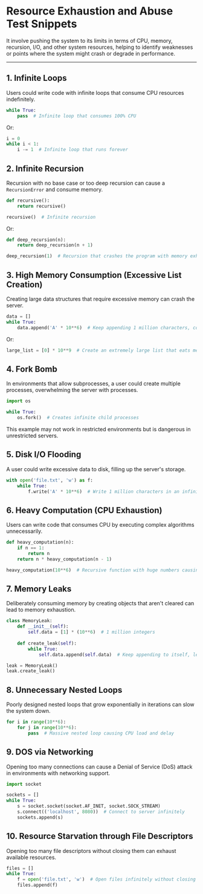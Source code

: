 # Resource Exhaustion and Abuse Test Snippets

It involve pushing the system to its limits in terms of CPU, memory, recursion, I/O, and other system resources, helping to identify weaknesses or points where the system might crash or degrade in performance.

---

## 1. Infinite Loops
Users could write code with infinite loops that consume CPU resources indefinitely.

```python
while True:
    pass  # Infinite loop that consumes 100% CPU
```

Or:

```python
i = 0
while i < 1:
    i -= 1  # Infinite loop that runs forever
```

## 2. Infinite Recursion
Recursion with no base case or too deep recursion can cause a `RecursionError` and consume memory.

```python
def recursive():
    return recursive()

recursive()  # Infinite recursion
```

Or:

```python
def deep_recursion(n):
    return deep_recursion(n + 1)

deep_recursion(1)  # Recursion that crashes the program with memory exhaustion
```

## 3. High Memory Consumption (Excessive List Creation)
Creating large data structures that require excessive memory can crash the server.

```python
data = []
while True:
    data.append('A' * 10**6)  # Keep appending 1 million characters, consuming memory rapidly
```

Or:

```python
large_list = [0] * 10**9  # Create an extremely large list that eats memory
```

## 4. Fork Bomb
In environments that allow subprocesses, a user could create multiple processes, overwhelming the server with processes.

```python
import os

while True:
    os.fork()  # Creates infinite child processes
```

This example may not work in restricted environments but is dangerous in unrestricted servers.

## 5. Disk I/O Flooding
A user could write excessive data to disk, filling up the server's storage.

```python
with open('file.txt', 'w') as f:
    while True:
        f.write('A' * 10**6)  # Write 1 million characters in an infinite loop
```

## 6. Heavy Computation (CPU Exhaustion)
Users can write code that consumes CPU by executing complex algorithms unnecessarily.

```python
def heavy_computation(n):
    if n == 1:
        return n
    return n * heavy_computation(n - 1)

heavy_computation(10**6)  # Recursive function with huge numbers causing CPU exhaustion
```

## 7. Memory Leaks
Deliberately consuming memory by creating objects that aren't cleared can lead to memory exhaustion.

```python
class MemoryLeak:
    def __init__(self):
        self.data = [1] * (10**6)  # 1 million integers
        
    def create_leak(self):
        while True:
            self.data.append(self.data)  # Keep appending to itself, leading to memory leak

leak = MemoryLeak()
leak.create_leak()
```

## 8. Unnecessary Nested Loops
Poorly designed nested loops that grow exponentially in iterations can slow the system down.

```python
for i in range(10**6):
    for j in range(10**6):
        pass  # Massive nested loop causing CPU load and delay
```

## 9. DOS via Networking
Opening too many connections can cause a Denial of Service (DoS) attack in environments with networking support.

```python
import socket

sockets = []
while True:
    s = socket.socket(socket.AF_INET, socket.SOCK_STREAM)
    s.connect(('localhost', 8080))  # Connect to server infinitely
    sockets.append(s)
```

## 10. Resource Starvation through File Descriptors
Opening too many file descriptors without closing them can exhaust available resources.

```python
files = []
while True:
    f = open('file.txt', 'w')  # Open files infinitely without closing them
    files.append(f)
```